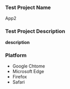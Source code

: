 ### Test Project Name
App2

### Test Project Description
**description**

### Platform
- Google Chtome
- Microsoft Edge
- Firefox
- Safari
